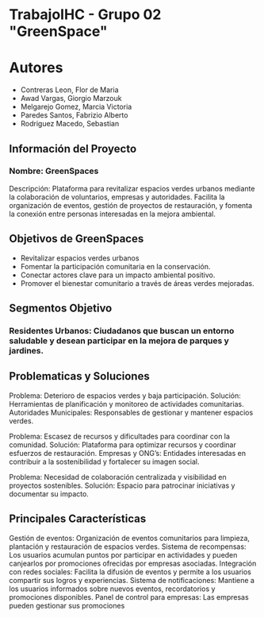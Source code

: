# TrabajoIHC - Grupo 02 "GreenSpace"

# Autores
- Contreras Leon, Flor de Maria
- Awad Vargas, Giorgio Marzouk
- Melgarejo Gomez, Marcia Victoria
- Paredes Santos, Fabrizio Alberto
- Rodriguez Macedo, Sebastian

## Información del Proyecto
### Nombre: GreenSpaces
Descripción: Plataforma para revitalizar espacios verdes urbanos mediante la colaboración de voluntarios, empresas y autoridades. Facilita la organización de eventos, gestión de proyectos de restauración, y fomenta la conexión entre personas interesadas en la mejora ambiental. 

## Objetivos de GreenSpaces
- Revitalizar espacios verdes urbanos
- Fomentar la participación comunitaria en la conservación.
- Conectar actores clave para un impacto ambiental positivo.
- Promover el bienestar comunitario a través de áreas verdes mejoradas.
## Segmentos Objetivo
### Residentes Urbanos: Ciudadanos que buscan un entorno saludable y desean participar en la mejora de parques y jardines.
## Problematicas y Soluciones
Problema: Deterioro de espacios verdes y baja participación.
Solución: Herramientas de planificación y monitoreo de actividades comunitarias.
Autoridades Municipales: Responsables de gestionar y mantener espacios verdes.

Problema: Escasez de recursos y dificultades para coordinar con la comunidad.
Solución: Plataforma para optimizar recursos y coordinar esfuerzos de restauración.
Empresas y ONG’s: Entidades interesadas en contribuir a la sostenibilidad y fortalecer su imagen social.

Problema: Necesidad de colaboración centralizada y visibilidad en proyectos sostenibles.
Solución: Espacio para patrocinar iniciativas y documentar su impacto.

## Principales Características
Gestión de eventos: Organización de eventos comunitarios para limpieza, plantación y restauración de espacios verdes.
Sistema de recompensas: Los usuarios acumulan puntos por participar en actividades y pueden canjearlos por promociones ofrecidas por empresas asociadas.
Integración con redes sociales: Facilita la difusión de eventos y permite a los usuarios compartir sus logros y experiencias.
Sistema de notificaciones: Mantiene a los usuarios informados sobre nuevos eventos, recordatorios y promociones disponibles.
Panel de control para empresas: Las empresas pueden gestionar sus promociones

